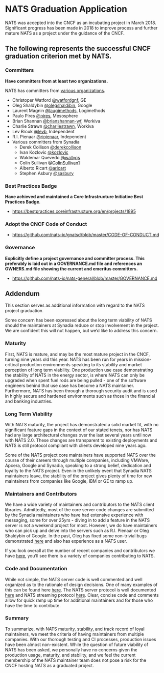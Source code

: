 # NATS Graduation Application

NATS was accepted into the CNCF as an incubating project in March 2018. Significant progress has been made in 2018 to improve process and further mature NATS as a project under the guidance of the CNCF.

## The following represents the successful CNCF graduation criterion met by NATS.

### Committers
**Have committers from at least two organizations.**

NATS has committers from [various organizations](https://nats.devstats.cncf.io/d/5/companies-summary?orgId=1&var-period_name=Last%20decade&var-metric=repositories).

* Christoper Watford [@watfordgnf](https://github.com/watfordgnf), GE
* Oleg Shaldybin [@olegshaldibin](https://github.com/olegshaldibin), Google
* Laurent Magnin [@laugimethods](https://github.com/laugimethods), Logimethods
* Paulo Pires [@pires](https://github.com/pires), Mesosphere
* Brian Shannan [@brianshannan-wf](https://github.com/brianshannan-wf), Workiva
* Charlie Strawn [@charliestrawn](https://github.com/charliestrawn), Workiva
* Lev Brouk [@levb](https://github.com/levb), Independent
* R.I. Pienaar [@ripienaar](https://github.com/ripienaar), Independent
* Various committers from Synadia
  - Derek Collison [@derekcollison](https://github.com/derekcollison)
  - Ivan Kozlovic [@kozlovic](https://github.com/kozlovic)
  - Waldemar Quevedo [@wallyqs](https://github.com/wallyqs)
  - Colin Sullivan [@ColinSullivan1](https://github.com/ColinSullivan1)
  - Alberto Ricart [@aricart](https://github.com/aricart)
  - Stephen Asbury [@sasbury](https://github.com/sasbury)
  
### Best Practices Badge
**Have achieved and maintained a Core Infrastructure Initiative Best Practices Badge.**

* https://bestpractices.coreinfrastructure.org/en/projects/1895

### Adopt the CNCF Code of Conduct

* https://github.com/nats-io/gnatsd/blob/master/CODE-OF-CONDUCT.md

### Governance
**Explicitly define a project governance and committer process. This preferably is laid out in a GOVERNANCE.md file and references an OWNERS.md file showing the current and emeritus committers.**

* https://github.com/nats-io/nats-general/blob/master/GOVERNANCE.md

## Addendum
This section serves as additional information with regard to the NATS project graduation.

Some concern has been expressed about the long term viability of NATS should the maintainers at Synadia reduce or stop involvement in the project.  We are confident this will not happen, but we’d like to address this concern.
### Maturity

First, NATS is mature, and may be the most mature project in the CNCF, turning nine years old this year.  NATS has been run for years in mission-critical production environments speaking to its stability and market perception of long term viability.  One production use case demonstrating the stability of NATS in the energy sector, is where NATS can only be upgraded when spent fuel rods are being pulled - one of the software engineers behind that use case has become a NATS maintainer.  Furthermore, NATS has been through a thorough security audit and is used in highly secure and hardened environments such as those in the financial and banking industries. 

### Long Term Viability 

With NATS maturity, the project has demonstrated a solid market fit, with no significant feature gaps in the context of our stated tenets, nor has NATS had any large architectural changes over the last several years until now with NATS 2.0.  These changes are transparent to existing deployments and NATS is still protocol compliant with clients developed nine years ago.

Some of the NATS project core maintainers have supported NATS over the course of their careers through multiple companies, including VMWare, Apcera, Google and Synadia, speaking to a strong belief, dedication and loyalty to the NATS project.  Even in the unlikely event that Synadia NATS maintainers leave, the stability of the project gives plenty of time for new maintainers from companies like Google, IBM or GE to ramp up.
### Maintainers and Contributors

We have a wide variety of maintainers and contributors to the NATS client libraries.  Admittedly, most of the core server code changes are submitted by the Synadia maintainers who have had extensive experience with messaging, some for over 25yrs - diving in to add a feature in the NATS server is not a weekend project for most.  However, we do have maintainers who can pick up and delve into the servers such as R.I. Pienaar or Oleg Shaldybin of Google.  In the past, Oleg has fixed some non-trivial bugs demonstrated [here](https://github.com/nats-io/gnatsd/commits?author=olegshaldibin) and also has experience as a NATS user.

If you look overall at the number of recent companies and contributors we have [here](https://nats.devstats.cncf.io/d/7/companies-contributing-in-repository-groups?orgId=1&from=now-6M&to=now&var-period=d28&var-repogroup_name=All), you’ll see there is a variety of companies contributing to NATS.

### Code and Documentation
While not simple, the NATS server code is well commented and well organized as to the rationale of design decisions.  One of many examples of this can be found here [here](https://github.com/nats-io/nats-streaming-server/blob/v0.14.0/server/server.go#L110).  The NATS server protocol is well documented [here](https://nats.io/documentation/internals/nats-server-protocol/) and NATS streaming protocol [here](https://nats.io/documentation/streaming/nats-streaming-protocol/).  Clear, concise code and comments allow for quick ramp up time for additional maintainers and for those who have the time to contribute.

### Summary

To summarize, with NATS maturity, stability, and track record of loyal maintainers, we meet the criteria of having maintainers from multiple companies.  With our thorough testing and CI processes, production issues have been almost non-existent.  While the question of future viability of NATS has been asked, we personally have no concerns given the production usage, maturity, and stability, and we feel the current membership of the NATS maintainer team does not pose a risk for the CNCF hosting NATS as a graduated project. 

